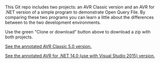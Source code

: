 
This Git repo includes two projects: an AVR Classic version and an AVR for .NET version of a simple program to demonstrate Open Query File. By comparing these two programs you can learn a little about the differences between to the two development environments. 

Use the green "Clone or download" button above to download a zip with both projects.

[See the annotated AVR Classic 5.0 version.](https://asna.github.io/classic-dotnet-opnqryf/classic/formMain.vrf.html)

[See the annotated AVR for .NET 14.0 (use with Visual Studio 2015) version.](https://asna.github.io/classic-dotnet-opnqryf/dotnet/formMain.vr.html)